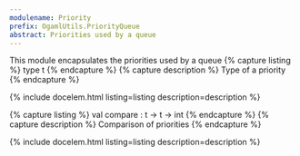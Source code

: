 ```yaml
---
modulename: Priority 
prefix: OgamlUtils.PriorityQueue
abstract: Priorities used by a queue
---
```



This module encapsulates the priorities used by a queue
{% capture listing %}
type t
{% endcapture %}
{% capture description %}
Type of a priority
{% endcapture %}

{% include docelem.html listing=listing description=description   %}

{% capture listing %}
val compare : t -> t -> int
{% endcapture %}
{% capture description %}
Comparison of priorities
{% endcapture %}

{% include docelem.html listing=listing description=description   %}

